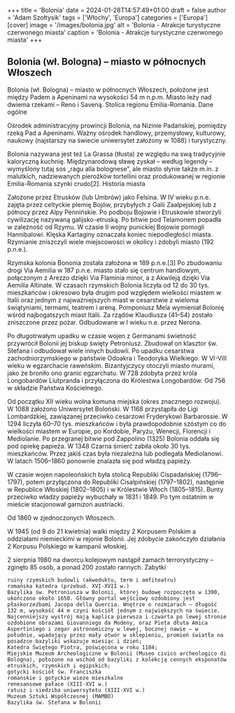 +++
title = 'Bolonia'
date = 2024-01-28T14:57:49+01:00
draft = false
author = 'Adam Szołtysik'
tags = ['Włochy', 'Europa']
categories = ['Europa']
[cover]
    image = '/images/bolonia.jpg'
    alt = 'Bolonia - Atrakcje turystyczne czerwonego miasta'
    caption = 'Bolonia - Atrakcje turystyczne czerwonego miasta'
+++

## Bolonia (wł. Bologna) – miasto w północnych Włoszech

Bolonia (wł. Bologna) – miasto w północnych Włoszech, położone jest między Padem a Apeninami na wysokości 54 m n.p.m. Miasto leży nad dwiema rzekami – Reno i Saveną. Stolica regionu Emilia-Romania.
Dane ogólne

Ośrodek administracyjny prowincji Bolonia, na Nizinie Padańskiej, pomiędzy rzeką Pad a Apeninami. Ważny ośrodek handlowy, przemysłowy, kulturowy, naukowy (najstarszy na świecie uniwersytet założony w 1088) i turystyczny.

Bolonia nazywana jest też La Grassa (tłusta) ze względu na swą tradycyjnie kaloryczną kuchnię. Międzynarodową sławę zyskał – według legendy – wymyślony tutaj sos „ragu alla bolognese”, ale miasto słynie także m.in. z malutkich, nadziewanych pierożków tortellini oraz produkowanej w regionie Emilia-Romania szynki crudo[2].
Historia miasta

Założone przez Etrusków (lub Umbrów) jako Felsina. W IV wieku p.n.e. zajęta przez celtyckie plemię Bojów, przybyłych z Galii Zaalpejskiej lub z północy przez Alpy Pennińskie. Po podboju Bojowie i Etruskowie stworzyli cywilizację nazywaną galijsko-etruską. Po bitwie pod Telamonem popadła w zależność od Rzymu. W czasie II wojny punickiej Bojowie pomogli Hannibalowi. Klęska Kartaginy oznaczała koniec niepodległości miasta. Rzymianie zniszczyli wiele miejscowości w okolicy i zdobyli miasto (192 p.n.e.).

Rzymska kolonia Bononia została założona w 189 p.n.e.[3] Po zbudowaniu drogi Via Aemilia w 187 p.n.e. miasto stało się centrum handlowym, połączonym z Arezzo dzięki Via Flaminia minor, a z Akwileją dzięki Via Aemilia Altinate. W czasach rzymskich Bolonia liczyła od 12 do 30 tys. mieszkańców i okresowo była drugim pod względem wielkości miastem w Italii oraz jednym z najważniejszych miast w cesarstwie z wieloma świątyniami, termami, teatrem i areną. Pomponiusz Mela wymieniał Bolonię wśród najbogatszych miast Italii. Za rządów Klaudiusza (41–54) zostało zniszczone przez pożar. Odbudowane w I wieku n.e. przez Nerona.

Po długotrwałym upadku w czasie wojen z Germanami świetność przywrócił Bolonii jej biskup święty Petroniusz. Zbudował on klasztor św. Stefana i odbudował wiele innych budowli. Po upadku cesarstwa zachodniorzymskiego w państwie Odoakra i Teodoryka Wielkiego. W VI-VIII wieku w egzarchacie raweńskim. Bizantyjczycy otoczyli miasto murami, jako że broniło ono granic egzarchatu. W 728 zdobyta przez króla Longobardów Liutpranda i przyłączona do Królestwa Longobardów. Od 756 w składzie Państwa Kościelnego.

Od początku XII wieku wolna komuna miejska (okres znacznego rozwoju). W 1088 założono Uniwersytet Boloński. W 1168 przystąpiła do Ligi Lombardzkiej, zawiązanej przeciwko cesarzowi Fryderykowi Barbarossie. W 1294 liczyła 60–70 tys. mieszkańców i była prawdopodobnie szóstym co do wielkości miastem w Europie, po Kordobie, Paryżu, Wenecji, Florencji i Mediolanie. Po przegranej bitwie pod Zappolino (1325) Bolonia oddała się pod opiekę papieża. W 1348 Czarna śmierć zabiła około 30 tys. mieszkańców. Przez jakiś czas była niezależna lub podlegała Mediolanowi. W latach 1506–1860 ponownie znalazła się pod władzą papieży.

W czasie wojen napoleońskich była stolicą Republiki Cispadańskiej (1796–1797), potem przyłączona do Republiki Cisalpińskiej (1797–1802), następnie w Republice Włoskiej (1802–1805) i w Królestwie Włoch (1805–1815). Bunty przeciwko władzy papieży wybuchały w 1831 i 1849. Po tym ostatnim w mieście stacjonował garnizon austriacki.

Od 1860 w zjednoczonych Włoszech.

W 1945 (od 9 do 21 kwietnia) walki między 2 Korpusem Polskim a oddziałami niemieckimi w rejonie Bolonii. Jej zdobycie zakończyło działania 2 Korpusu Polskiego w kampanii włoskiej.

2 sierpnia 1980 na dworcu kolejowym nastąpił zamach terrorystyczny – zginęło 85 osób, a ponad 200 zostało rannych.
Zabytki

    ruiny rzymskich budowli (akweduktu, term i amfiteatru)
    romańska katedra (przebud. XVI-XVII w.)
    Bazylika św. Petroniusza w Bolonii, której budowę rozpoczęto w 1390, ukończono około 1650. Główny portal wejściowy ozdobiony jest płaskorzeźbami Jacopa della Quercia. Wnętrze o rozmiarach – długość 132 m, wysokość 44 m czyni kościół jednym z największych na świecie. Najcenniejszy wystrój mają kaplica pierwsza i czwarta po lewej stronie ozdobione obrazami Giovanniego da Modeny, oraz Pieta dłuta Amica Aspertiniego i zegar astronomiczny w lewej, bocznej nawie – w południe, wpadający przez mały otwór w sklepieniu, promień światła na posadzce bazyliki wskazuje miesiąc i dzień;
    Katedra Świętego Piotra, poświęcona w roku 1184;
    Miejskie Muzeum Archeologiczne w Bolonii (Museo civico archeologico di Bologna), położone na wschód od bazyliki z kolekcją cennych eksponatów etruskich, rzymskich i egipskich;
    gotycki kościół św. Franciszka
    romańskie i gotyckie wieże mieszkalne
    renesansowe pałace (XIII-XVI w.)
    ratusz i siedziba uniwersytetu (XIII-XVI w.)
    Muzeum Sztuki Współczesnej (MAMBO)
    Bazylika św. Stefana w Bolonii